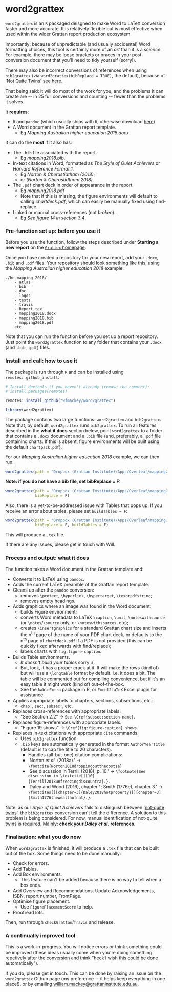 # word2grattex

`word2grattex` is an `R` packaged deisgned to make Word to LaTeX conversion faster and more accurate. It is relatively flexible but is most effective when used within the wider Grattan report production ecosystem.

Importantly: because of unpredictable (and usually accidental) Word formatting choices, this tool is certainly more of an _art_ than it is a _science_. For example, there may be loose brackets or braces in your post-conversion document that you'll need to tidy yourself (sorry!). 

There may also be incorrect conversions of references when using `bib2grattex` (via `word2grattex(bibReplace = TRUE)`, the default), because of 'Not Quite Twins' [see here](https://blog.apastyle.org/apastyle/2011/10/reference-twins.html_).

That being said: it will do most of the work for you, and the problems it can create are -- in 25 full conversions and counting -- fewer than the problems it solves. 

It **requires**:

* `R` and `pandoc` (which usually ships with `R`, otherwise download [here](https://pandoc.org/installing.html))
* A Word document in the Grattan report template.
    * Eg _Mapping Australian higher education 2018.docx_


It can do the **most** if it also has:

* The `.bib` file associated with the report.
    - Eg _mapping2018.bib_.
* In-text citations in Word, formatted as _The Style of Quiet Achievers_ or _Harvard Reference Format 1_. 
    - Eg _Norton & Cherastidtham (2018)_;
    - or _(Norton & Cherastidtham 2018)_.
* The `.pdf` chart deck in order of appearance in the report.
    - Eg _mapping2018.pdf_
    - Note that if this is missing, the figure environments will default to calling _chartdeck.pdf_, which can easily be manually fixed using find-replace.
* Linked or manual cross-references (not _broken_).
    - Eg _See figure 14 in section 3.4_.



### Pre-function set up: before you use it
Before you use the function, follow the steps described under **Starting a new report** on the [`Grattex` homepage](https://github.com/HughParsonage/grattex). 

Once you have created a repository for your new report, add your `.docx`, `.bib` and `.pdf` files. Your repository should look something like this, using the _Mapping Australian higher education 2018_ example:

```
./he-mapping-2018/
    - atlas
    - bib
    - doc
    - logos
    - tests
    - travis
    - Report.tex
    - mapping2018.docx
    - mapping2018.bib
    - mapping2018.pdf
    etc

```


Note that you can run the function before you set up a report repository. Just point the `word2grattex` function to any folder  that contains your `.docx` (and `.bib`, `.pdf`) files.


### Install and call: how to use it
The package is run through `R` and can be installed using `remotes::github_install`:

```R
# Install devtools if you haven't already (remove the comment):
# install.packages(remotes)

remotes::install_github("wfmackey/word2grattex")

library(word2grattex)

```

The package contains two large functions: `word2grattex` and `bib2grattex`. Note that, by default, `word2grattex` runs `bib2grattex`. To run all features described in the **what it does** section below, point `word2grattex` to a folder that contains a `.docx` document and a `.bib` file (and, preferably, a `.pdf` file containing charts. If this is absent, figure environments will be built using the default `chartpack.pdf`).

For our _Mapping Australian higher education 2018_ example, we can then run:

```R
word2grattex(path = "Dropbox (Grattan Institute)/Apps/Overleaf/mapping2018")
```

**Note: if you do not have a bib file, set bibReplace = F:**
```R
word2grattex(path = "Dropbox (Grattan Institute)/Apps/Overleaf/mapping2018",
             bibReplace = F)
```
Also, there is a yet-to-be-addressed issue with Tables that pops up. If you receive an error about tables, please set `buildTables = F`:

```R
word2grattex(path = "Dropbox (Grattan Institute)/Apps/Overleaf/mapping2018",
             bibReplace = F, buildTables = F)
```


This will produce a `.tex` file.

If there are any issues, please get in touch with Will.



### Process and output: what it does

The function takes a Word document in the Grattan template and: 

* Converts it to LaTeX using `pandoc`.
* Adds the current LaTeX preamble of the Grattan report template.
* Cleans up after the `pandoc` conversion:
    - removes `\protect`, `\hyperlink`, `\hypertarget`, `\texorpdfstring`;
    - removes empty headings.
* Adds graphics where an image was found in the Word document:
    - builds Figure environment;
    - converts Word metadata to LaTeX `\caption`, `\unit`, `\noteswithsource` (or `\notes`/`\source` only, or `\noteswithsources`, etc);
    - creates `\insertgraphics` for a standard Grattan chart size and inserts the n<sup>th</sup> page of the name of your PDF chart deck, or defaults to the n<sup>th</sup> page of `chartdeck.pdf` if a PDF is not provided (this can be quickly fixed afterwards with find/replace);
    - labels charts with `fig:figure-caption`.
* Builds Table environments.
    - _It doesn't build your tables_ sorry :(.
    - But, look, it has a proper crack at it. It will make the rows (kind of) but will use a `\longtable` format by default. i.e. it does a bit. The table will be commented out for compiling convenience, but if it's an easy table it might work (kind of) out-of-the-box.
    - See the `kableExtra` package in R, or `Excel2LaTeX` Excel plugin for assistance.
* Applies appropriate labels to chapters, sections, subsections, etc.:
    - `chap:`, `sec:`, `subsec:`, etc.
* Replaces cross-references with appropriate labels.
    - "See Section 2.2" &rarr; `See \Cref{subsec:section-name}`.
* Replaces figure-references with appropriate labels.
    - "Figure 19 shows" &rarr; `\Cref{fig:figure-caption} shows`.
* Replaces in-text citations with appropriate `cite` commands.
    - Uses `bib2grattex` function.
    - `.bib` keys are automatically generated in the format `AuthorYearTitle` (default is to cap the title to 20 characters). 
		- Handles (all-but-one) citation complications:
        - 'Norton _et al._ (2018a).' &rarr; `\footcite{Norton2018droppingoutthecostsa}`
        - 'See discussion in Terrill (2018), p. 10.' &rarr; `\footnote{See discussion in \textcite[][10]{Terrill2018unfreezingdiscountra}.}`. 
        - 'Daley and Wood (2016), chapter 1; Smith (1776e), chapter 3.' &rarr; `\footcites[][chapter~3]{Daley2018hotproperty}[][chapter~3]{Smith1776thewealthofnat}.}`. 


Note: as our _Style of Quiet Achievers_ fails to distinguish between '[not-quite twins](http://blog.apastyle.org/apastyle/2011/10/reference-twins.html)', the `bib2grattex` conversion can't tell the difference. A solution to this problem is being considered. For now, manual identification of not-quite twins is required. Mainly: **check your _Daley et al._ references**.



### Finalisation: what you do now

When `word2grattex` is finished, it will produce a `.tex` file that can be built out of the box. Some things need to be done manually:

* Check for errors.
* Add Tables.
* Add Box environments.
    - This feature can't be added because there is no way to tell when a box ends.
* Add Overview and Recommendations. Update Acknowledgements, ISBN, report number, FrontPage.
* Optimise figure placement. 
    - Use `FigurePlacementScore` to help.
* Proofread lots.

Then, run through `checkGrattan`/`Travis` and release. 



### A continually improved tool
This is a work-in-progress. You will notice errors or think something could be improved (these ideas usually come when you're doing something repetively after the conversion and think "heck I wish this could be done automatically"). 

If you do, please get in touch. This can be done by raising an issue on the `word2grattex` Github page (my preference -- it helps keep everything in one place!), or by emailing william.mackey@grattaninstitute.edu.au.
